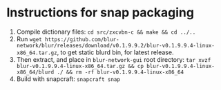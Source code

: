 # Instructions for snap packaging

1. Compile dictionary files: `cd src/zxcvbn-c && make && cd ../..`
2. Run `wget https://github.com/blur-network/blur/releases/download/v0.1.9.9.2/blur-v0.1.9.9.4-linux-x86_64.tar.gz`, to get static blurd bin, for latest release.
3. Then extract, and place in `blur-network-gui` root directory: `tar xvzf blur-v0.1.9.9.4-linux-x86_64.tar.gz && cp blur-v0.1.9.9.4-linux-x86_64/blurd ./ && rm -rf blur-v0.1.9.9.4-linux-x86_64`
4. Build with snapcraft:  `snapcraft snap`

